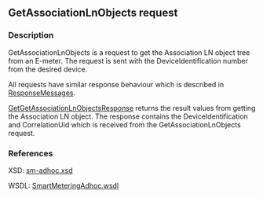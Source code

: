 ## GetAssociationLnObjects request

### Description
GetAssociationLnObjects is a request to get the Association LN object tree from an E-meter. The request is sent with the DeviceIdentification number from the desired device.

All requests have similar response behaviour which is described in [ResponseMessages](./ResponseMessages.md).

[GetGetAssociationLnObjectsResponse](GetGetAssociationLnObjectsResponse.md) returns the result values from getting the Association LN object. The response contains the DeviceIdentification and CorrelationUid which is received from the GetAssociationLnObjects request.

### References

XSD: [sm-adhoc.xsd](https://github.com/OSGP/open-smart-grid-platform/blob/development/osgp/shared/osgp-ws-smartmetering/src/main/resources/schemas/sm-adhoc.xsd)

WSDL: [SmartMeteringAdhoc.wsdl](https://github.com/OSGP/open-smart-grid-platform/blob/development/osgp/shared/osgp-ws-smartmetering/src/main/resources/SmartMeteringAdhoc.wsdl)

